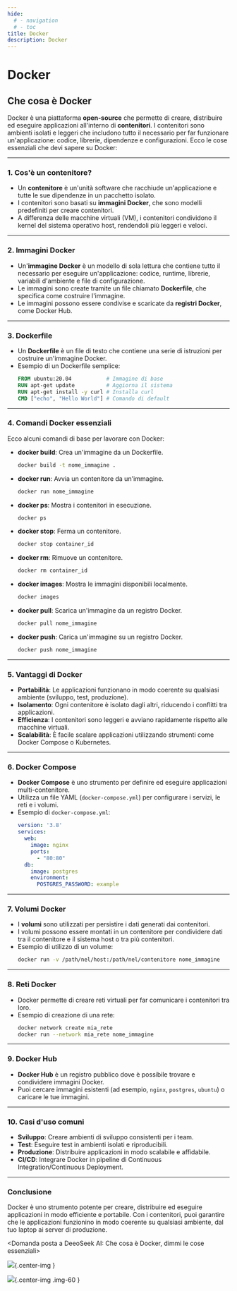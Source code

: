 ```yaml
---
hide:
  # - navigation
  # - toc
title: Docker
description: Docker
---
```


# Docker

## Che cosa è Docker

Docker è una piattaforma **open-source** che permette di creare, distribuire ed eseguire applicazioni all'interno di **contenitori**. I contenitori sono ambienti isolati e leggeri che includono tutto il necessario per far funzionare un'applicazione: codice, librerie, dipendenze e configurazioni. Ecco le cose essenziali che devi sapere su Docker:

---

### **1. Cos'è un contenitore?**
- Un **contenitore** è un'unità software che racchiude un'applicazione e tutte le sue dipendenze in un pacchetto isolato.
- I contenitori sono basati su **immagini Docker**, che sono modelli predefiniti per creare contenitori.
- A differenza delle macchine virtuali (VM), i contenitori condividono il kernel del sistema operativo host, rendendoli più leggeri e veloci.

---

### **2. Immagini Docker**
- Un'**immagine Docker** è un modello di sola lettura che contiene tutto il necessario per eseguire un'applicazione: codice, runtime, librerie, variabili d'ambiente e file di configurazione.
- Le immagini sono create tramite un file chiamato **Dockerfile**, che specifica come costruire l'immagine.
- Le immagini possono essere condivise e scaricate da **registri Docker**, come Docker Hub.

---

### **3. Dockerfile**
- Un **Dockerfile** è un file di testo che contiene una serie di istruzioni per costruire un'immagine Docker.
- Esempio di un Dockerfile semplice:
  ```Dockerfile
  FROM ubuntu:20.04           # Immagine di base
  RUN apt-get update          # Aggiorna il sistema
  RUN apt-get install -y curl # Installa curl
  CMD ["echo", "Hello World"] # Comando di default
  ```

---

### **4. Comandi Docker essenziali**
Ecco alcuni comandi di base per lavorare con Docker:

- **docker build**: Crea un'immagine da un Dockerfile.
  ```bash
  docker build -t nome_immagine .
  ```

- **docker run**: Avvia un contenitore da un'immagine.
  ```bash
  docker run nome_immagine
  ```

- **docker ps**: Mostra i contenitori in esecuzione.
  ```bash
  docker ps
  ```

- **docker stop**: Ferma un contenitore.
  ```bash
  docker stop container_id
  ```

- **docker rm**: Rimuove un contenitore.
  ```bash
  docker rm container_id
  ```

- **docker images**: Mostra le immagini disponibili localmente.
  ```bash
  docker images
  ```

- **docker pull**: Scarica un'immagine da un registro Docker.
  ```bash
  docker pull nome_immagine
  ```

- **docker push**: Carica un'immagine su un registro Docker.
  ```bash
  docker push nome_immagine
  ```

---

### **5. Vantaggi di Docker**
- **Portabilità**: Le applicazioni funzionano in modo coerente su qualsiasi ambiente (sviluppo, test, produzione).
- **Isolamento**: Ogni contenitore è isolato dagli altri, riducendo i conflitti tra applicazioni.
- **Efficienza**: I contenitori sono leggeri e avviano rapidamente rispetto alle macchine virtuali.
- **Scalabilità**: È facile scalare applicazioni utilizzando strumenti come Docker Compose o Kubernetes.

---

### **6. Docker Compose**
- **Docker Compose** è uno strumento per definire ed eseguire applicazioni multi-contenitore.
- Utilizza un file YAML (`docker-compose.yml`) per configurare i servizi, le reti e i volumi.
- Esempio di `docker-compose.yml`:
  ```yaml
  version: '3.8'
  services:
    web:
      image: nginx
      ports:
        - "80:80"
    db:
      image: postgres
      environment:
        POSTGRES_PASSWORD: example
  ```

---

### **7. Volumi Docker**
- I **volumi** sono utilizzati per persistire i dati generati dai contenitori.
- I volumi possono essere montati in un contenitore per condividere dati tra il contenitore e il sistema host o tra più contenitori.
- Esempio di utilizzo di un volume:
  ```bash
  docker run -v /path/nel/host:/path/nel/contenitore nome_immagine
  ```

---

### **8. Reti Docker**
- Docker permette di creare reti virtuali per far comunicare i contenitori tra loro.
- Esempio di creazione di una rete:
  ```bash
  docker network create mia_rete
  docker run --network mia_rete nome_immagine
  ```

---

### **9. Docker Hub**
- **Docker Hub** è un registro pubblico dove è possibile trovare e condividere immagini Docker.
- Puoi cercare immagini esistenti (ad esempio, `nginx`, `postgres`, `ubuntu`) o caricare le tue immagini.

---

### **10. Casi d'uso comuni**
- **Sviluppo**: Creare ambienti di sviluppo consistenti per i team.
- **Test**: Eseguire test in ambienti isolati e riproducibili.
- **Produzione**: Distribuire applicazioni in modo scalabile e affidabile.
- **CI/CD**: Integrare Docker in pipeline di Continuous Integration/Continuous Deployment.

---

### **Conclusione**
Docker è uno strumento potente per creare, distribuire ed eseguire applicazioni in modo efficiente e portabile. Con i contenitori, puoi garantire che le applicazioni funzionino in modo coerente su qualsiasi ambiente, dal tuo laptop ai server di produzione.

<Domanda posta a DeeoSeek AI: Che cosa è Docker, dimmi le cose essenziali>

![](../../imgs/02_dati_input/img02.png){.center-img }

![](../../imgs/02_dati_input/sez225dissLotto1.png){.center-img .img-60 }

